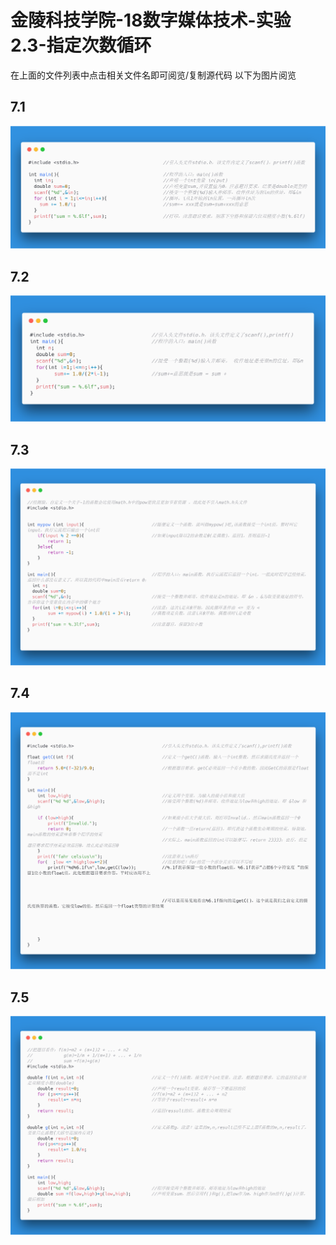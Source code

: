 # 金陵科技学院-18数字媒体技术-实验2.3-指定次数循环
在上面的文件列表中点击相关文件名即可阅览/复制源代码
以下为图片阅览
## 7.1
![7.1](./pic/7.1.png)
## 7.2
![7.1](./pic/7.2.png)
## 7.3
![7.1](./pic/7.3.png)
## 7.4
![7.1](./pic/7.4.png)
## 7.5
![7.1](./pic/7.5.png)
